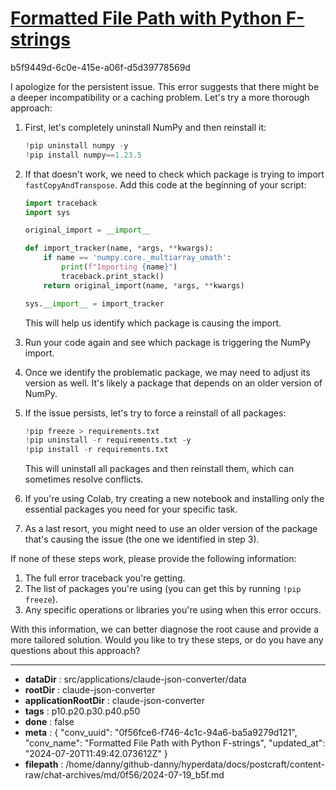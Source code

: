# [Formatted File Path with Python F-strings](https://claude.ai/chat/0f56fce6-f746-4c1c-94a6-ba5a9279d121)

b5f9449d-6c0e-415e-a06f-d5d39778569d

 I apologize for the persistent issue. This error suggests that there might be a deeper incompatibility or a caching problem. Let's try a more thorough approach:

1. First, let's completely uninstall NumPy and then reinstall it:

   ```python
   !pip uninstall numpy -y
   !pip install numpy==1.23.5
   ```

2. If that doesn't work, we need to check which package is trying to import `fastCopyAndTranspose`. Add this code at the beginning of your script:

   ```python
   import traceback
   import sys

   original_import = __import__

   def import_tracker(name, *args, **kwargs):
       if name == 'numpy.core._multiarray_umath':
           print(f"Importing {name}")
           traceback.print_stack()
       return original_import(name, *args, **kwargs)

   sys.__import__ = import_tracker
   ```

   This will help us identify which package is causing the import.

3. Run your code again and see which package is triggering the NumPy import.

4. Once we identify the problematic package, we may need to adjust its version as well. It's likely a package that depends on an older version of NumPy.

5. If the issue persists, let's try to force a reinstall of all packages:

   ```python
   !pip freeze > requirements.txt
   !pip uninstall -r requirements.txt -y
   !pip install -r requirements.txt
   ```

   This will uninstall all packages and then reinstall them, which can sometimes resolve conflicts.

6. If you're using Colab, try creating a new notebook and installing only the essential packages you need for your specific task.

7. As a last resort, you might need to use an older version of the package that's causing the issue (the one we identified in step 3).

If none of these steps work, please provide the following information:

1. The full error traceback you're getting.
2. The list of packages you're using (you can get this by running `!pip freeze`).
3. Any specific operations or libraries you're using when this error occurs.

With this information, we can better diagnose the root cause and provide a more tailored solution. Would you like to try these steps, or do you have any questions about this approach?

---

* **dataDir** : src/applications/claude-json-converter/data
* **rootDir** : claude-json-converter
* **applicationRootDir** : claude-json-converter
* **tags** : p10.p20.p30.p40.p50
* **done** : false
* **meta** : {
  "conv_uuid": "0f56fce6-f746-4c1c-94a6-ba5a9279d121",
  "conv_name": "Formatted File Path with Python F-strings",
  "updated_at": "2024-07-20T11:49:42.073612Z"
}
* **filepath** : /home/danny/github-danny/hyperdata/docs/postcraft/content-raw/chat-archives/md/0f56/2024-07-19_b5f.md